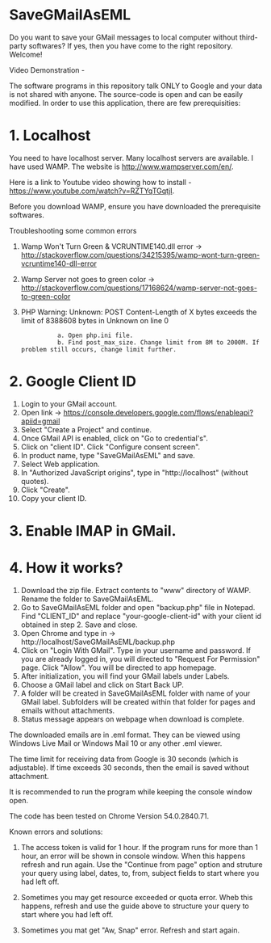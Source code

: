 # SaveGMailAsEML

Do you want to save your GMail messages to local computer without third-party softwares? If yes, then you have come to the right repository. Welcome!

Video Demonstration - 

The software programs in this repository talk ONLY to Google and your data is not shared with anyone. The source-code is open and can be easily modified. In order to use this application, there are few prerequisities:

# 1. Localhost

You need to have localhost server. Many localhost servers are available. I have used WAMP. The website is http://www.wampserver.com/en/.

Here is a link to Youtube video showing how to install - https://www.youtube.com/watch?v=RZTYqTGqtjI.

Before you download WAMP, ensure you have downloaded the prerequisite softwares.

Troubleshooting some common errors

1. Wamp Won't Turn Green & VCRUNTIME140.dll error -> http://stackoverflow.com/questions/34215395/wamp-wont-turn-green-vcruntime140-dll-error

2. Wamp Server not goes to green color -> http://stackoverflow.com/questions/17168624/wamp-server-not-goes-to-green-color

3. PHP Warning:  Unknown: POST Content-Length of X bytes exceeds the limit of 8388608 bytes in Unknown on line 0
                 
                 a. Open php.ini file.
                 b. Find post_max_size. Change limit from 8M to 2000M. If problem still occurs, change limit further.
                 
# 2. Google Client ID

1. Login to your GMail account.
2. Open link -> https://console.developers.google.com/flows/enableapi?apiid=gmail
3. Select "Create a Project" and continue.
4. Once GMail API is enabled, click on "Go to credential's".
5. Click on "client ID". Click "Configure consent screen".
6. In product name, type "SaveGMailAsEML" and save.
7. Select Web application.
8. In "Authorized JavaScript origins", type in "http://localhost" (without quotes).
9. Click "Create".
10. Copy your client ID.

# 3. Enable IMAP in GMail.

# 4. How it works?

1. Download the zip file. Extract contents to "www" directory of WAMP. Rename the folder to SaveGMailAsEML.
2. Go to SaveGMailAsEML folder and open "backup.php" file in Notepad. Find "CLIENT_ID" and replace "your-google-client-id" with your client id obtained in step 2. Save and close.
3. Open Chrome and type in -> http://localhost/SaveGMailAsEML/backup.php
4. Click on "Login With GMail". Type in your username and password. If you are already logged in, you will directed to "Request For Permission" page. Click "Allow". You will be directed to app homepage.
5. After initialization, you will find your GMail labels under Labels.
6. Choose a GMail label and click on Start Back UP.
7. A folder will be created in SaveGMailAsEML folder with name of your GMail label. Subfolders will be created within that folder for pages and emails without attachments.
8. Status message appears on webpage when download is complete.

The downloaded emails are in .eml format. They can be viewed using Windows Live Mail or Windows Mail 10 or any other .eml viewer.

The time limit for receiving data from Google is 30 seconds (which is adjustable). If time exceeds 30 seconds, then the email is saved without attachment.

It is recommended to run the program while keeping the console window open. 

The code has been tested on Chrome Version 54.0.2840.71.

Known errors and solutions:

1. The access token is valid for 1 hour. If the program runs for more than 1 hour, an error will be shown in console window. When this happens refresh and run again. Use the "Continue from page" option and struture your query using label, dates, to, from, subject fields to start where you had left off.

2. Sometimes you may get resource exceeded or quota error. Wheb this happens, refresh and use the guide above to structure your query to start where you had left off.

3. Sometimes you mat get "Aw, Snap" error. Refresh and start again.
